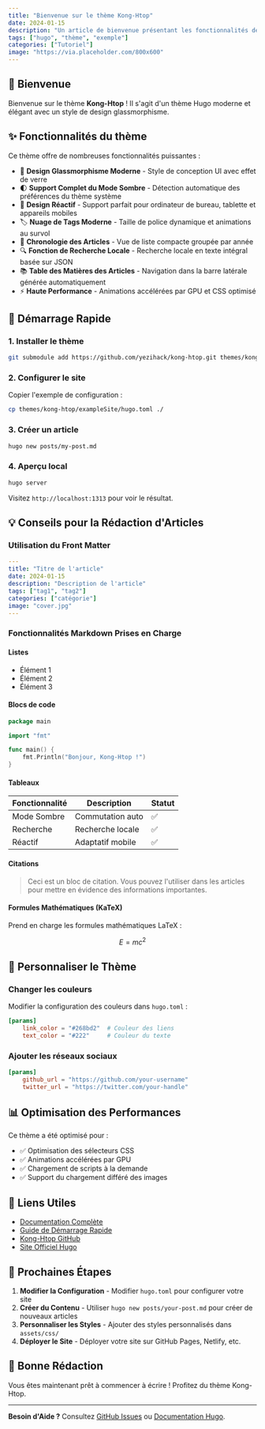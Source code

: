```yaml
---
title: "Bienvenue sur le thème Kong-Htop"
date: 2024-01-15
description: "Un article de bienvenue présentant les fonctionnalités de base du thème Kong-Htop"
tags: ["hugo", "thème", "exemple"]
categories: ["Tutoriel"]
image: "https://via.placeholder.com/800x600"
---
```


## 👋 Bienvenue

Bienvenue sur le thème **Kong-Htop** ! Il s'agit d'un thème Hugo moderne et élégant avec un style de design glassmorphisme.

## ✨ Fonctionnalités du thème

Ce thème offre de nombreuses fonctionnalités puissantes :

- 🎨 **Design Glassmorphisme Moderne** - Style de conception UI avec effet de verre
- 🌓 **Support Complet du Mode Sombre** - Détection automatique des préférences du thème système
- 📱 **Design Réactif** - Support parfait pour ordinateur de bureau, tablette et appareils mobiles
- 🏷️ **Nuage de Tags Moderne** - Taille de police dynamique et animations au survol
- 📝 **Chronologie des Articles** - Vue de liste compacte groupée par année
- 🔍 **Fonction de Recherche Locale** - Recherche locale en texte intégral basée sur JSON
- 📚 **Table des Matières des Articles** - Navigation dans la barre latérale générée automatiquement
- ⚡ **Haute Performance** - Animations accélérées par GPU et CSS optimisé

## 🚀 Démarrage Rapide

### 1. Installer le thème

```bash
git submodule add https://github.com/yezihack/kong-htop.git themes/kong-htop
```

### 2. Configurer le site

Copier l'exemple de configuration :

```bash
cp themes/kong-htop/exampleSite/hugo.toml ./
```

### 3. Créer un article

```bash
hugo new posts/my-post.md
```

### 4. Aperçu local

```bash
hugo server
```

Visitez `http://localhost:1313` pour voir le résultat.

<!-- more -->

## 💡 Conseils pour la Rédaction d'Articles

### Utilisation du Front Matter

```yaml
---
title: "Titre de l'article"
date: 2024-01-15
description: "Description de l'article"
tags: ["tag1", "tag2"]
categories: ["catégorie"]
image: "cover.jpg"
---
```

### Fonctionnalités Markdown Prises en Charge

#### Listes

- Élément 1
- Élément 2
- Élément 3

#### Blocs de code

```go
package main

import "fmt"

func main() {
    fmt.Println("Bonjour, Kong-Htop !")
}
```

#### Tableaux

| Fonctionnalité | Description | Statut |
|----------------|-------------|--------|
| Mode Sombre | Commutation auto | ✅ |
| Recherche | Recherche locale | ✅ |
| Réactif | Adaptatif mobile | ✅ |

#### Citations

> Ceci est un bloc de citation. Vous pouvez l'utiliser dans les articles pour mettre en évidence des informations importantes.

#### Formules Mathématiques (KaTeX)

Prend en charge les formules mathématiques LaTeX :

$$E = mc^2$$

## 🎨 Personnaliser le Thème

### Changer les couleurs

Modifier la configuration des couleurs dans `hugo.toml` :

```toml
[params]
    link_color = "#268bd2"  # Couleur des liens
    text_color = "#222"     # Couleur du texte
```

### Ajouter les réseaux sociaux

```toml
[params]
    github_url = "https://github.com/your-username"
    twitter_url = "https://twitter.com/your-handle"
```

## 📊 Optimisation des Performances

Ce thème a été optimisé pour :

- ✅ Optimisation des sélecteurs CSS
- ✅ Animations accélérées par GPU
- ✅ Chargement de scripts à la demande
- ✅ Support du chargement différé des images

## 🔗 Liens Utiles

- [Documentation Complète](https://github.com/yezihack/kong-htop/)
- [Guide de Démarrage Rapide](https://github.com/yezihack/kong-htop/blob/main/GETTING_STARTED.md)
- [Kong-Htop GitHub](https://github.com/yezihack/kong-htop)
- [Site Officiel Hugo](https://gohugo.io/)

## 📝 Prochaines Étapes

1. **Modifier la Configuration** - Modifier `hugo.toml` pour configurer votre site
2. **Créer du Contenu** - Utiliser `hugo new posts/your-post.md` pour créer de nouveaux articles
3. **Personnaliser les Styles** - Ajouter des styles personnalisés dans `assets/css/`
4. **Déployer le Site** - Déployer votre site sur GitHub Pages, Netlify, etc.

## 🎉 Bonne Rédaction

Vous êtes maintenant prêt à commencer à écrire ! Profitez du thème Kong-Htop.

---

**Besoin d'Aide ?** Consultez [GitHub Issues](https://github.com/yezihack/kong-htop/issues) ou [Documentation Hugo](https://gohugo.io/documentation/).

